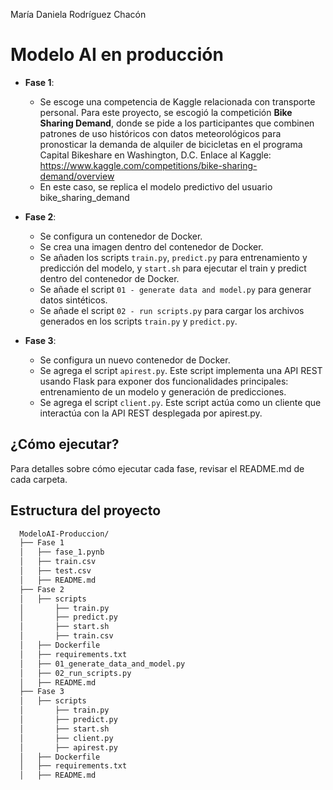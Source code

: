 María Daniela Rodríguez Chacón

# Modelo AI en producción

- **Fase 1**:
    - Se escoge una competencia de Kaggle relacionada con transporte personal. Para este proyecto, se escogió la competición **Bike Sharing Demand**, donde se pide a los participantes que combinen patrones de uso históricos con datos meteorológicos para pronosticar la demanda de alquiler de bicicletas en el programa Capital Bikeshare en Washington, D.C.
      Enlace al Kaggle: https://www.kaggle.com/competitions/bike-sharing-demand/overview 
    - En este caso, se replica el modelo predictivo del usuario bike_sharing_demand
      
 - **Fase 2**:
    - Se configura un contenedor de Docker.
    - Se crea una imagen dentro del contenedor de Docker.
    - Se añaden los scripts `train.py`, `predict.py` para entrenamiento y predicción del modelo, y `start.sh` para ejecutar el train y predict dentro del contenedor de Docker.
    - Se añade el script `01 - generate data and model.py` para generar datos sintéticos.
    - Se añade el script `02 - run scripts.py` para cargar los archivos generados en los scripts `train.py` y `predict.py`.

 - **Fase 3**:
    - Se configura un nuevo contenedor de Docker.
    - Se agrega el script `apirest.py`. Este script implementa una API REST usando Flask para exponer dos funcionalidades principales: entrenamiento de un modelo y generación de predicciones.
    - Se agrega el script `client.py`. Este script actúa como un cliente que interactúa con la API REST desplegada por apirest.py.


## ¿Cómo ejecutar?

  Para detalles sobre cómo ejecutar cada fase, revisar el README.md de cada carpeta. 

## Estructura del proyecto
```bash
  ModeloAI-Produccion/
  ├── Fase 1
  │   ├── fase_1.pynb
  │   ├── train.csv
  │   ├── test.csv
  │   ├── README.md
  ├── Fase 2
  │   ├── scripts
  │       ├── train.py
  │       ├── predict.py
  │       ├── start.sh
  │       ├── train.csv
  │   ├── Dockerfile
  │   ├── requirements.txt
  │   ├── 01_generate_data_and_model.py
  │   ├── 02_run_scripts.py
  │   ├── README.md
  ├── Fase 3
  │   ├── scripts
  │       ├── train.py
  │       ├── predict.py
  │       ├── start.sh
  │       ├── client.py
  │       ├── apirest.py
  │   ├── Dockerfile
  │   ├── requirements.txt
  │   ├── README.md
```


